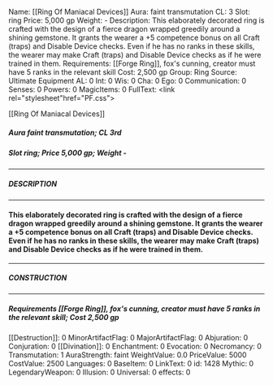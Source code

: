Name: [[Ring Of Maniacal Devices]]
Aura: faint transmutation
CL: 3
Slot: ring
Price: 5,000 gp
Weight: -
Description: This elaborately decorated ring is crafted with the design of a fierce dragon wrapped greedily around a shining gemstone. It grants the wearer a +5 competence bonus on all Craft (traps) and Disable Device checks. Even if he has no ranks in these skills, the wearer may make Craft (traps) and Disable Device checks as if he were trained in them.
Requirements: [[Forge Ring]], fox's cunning, creator must have 5 ranks in the relevant skill
Cost: 2,500 gp
Group: Ring
Source: Ultimate Equipment
AL: 0
Int: 0
Wis: 0
Cha: 0
Ego: 0
Communication: 0
Senses: 0
Powers: 0
MagicItems: 0
FullText: <link rel="stylesheet"href="PF.css"><div class="heading"><p class="alignleft">[[Ring Of Maniacal Devices]]</p><div style="clear: both;"></div></div><div><h5><b>Aura </b>faint transmutation; <b>CL </b>3rd</h5><h5><b>Slot </b>ring; <b>Price </b>5,000 gp; <b>Weight </b>-</h5></div><hr/><div><h5><b>DESCRIPTION</b></h5></div><hr/><div><h4><p>This elaborately decorated ring is crafted with the design of a fierce dragon wrapped greedily around a shining gemstone. It grants the wearer a +5 competence bonus on all Craft (traps) and Disable Device checks. Even if he has no ranks in these skills, the wearer may make Craft (traps) and Disable Device checks as if he were trained in them.</p></h4></div><hr/><div><h5><b>CONSTRUCTION</b></h5></div><hr/><div><h5><b>Requirements </b>[[Forge Ring]], <i>fox's cunning</i>, creator must have 5 ranks in the relevant skill; <b>Cost </b>2,500 gp</h5></div>
[[Destruction]]: 0
MinorArtifactFlag: 0
MajorArtifactFlag: 0
Abjuration: 0
Conjuration: 0
[[Divination]]: 0
Enchantment: 0
Evocation: 0
Necromancy: 0
Transmutation: 1
AuraStrength: faint
WeightValue: 0.0
PriceValue: 5000
CostValue: 2500
Languages: 0
BaseItem: 0
LinkText: 0
id: 1428
Mythic: 0
LegendaryWeapon: 0
Illusion: 0
Universal: 0
effects: 0
